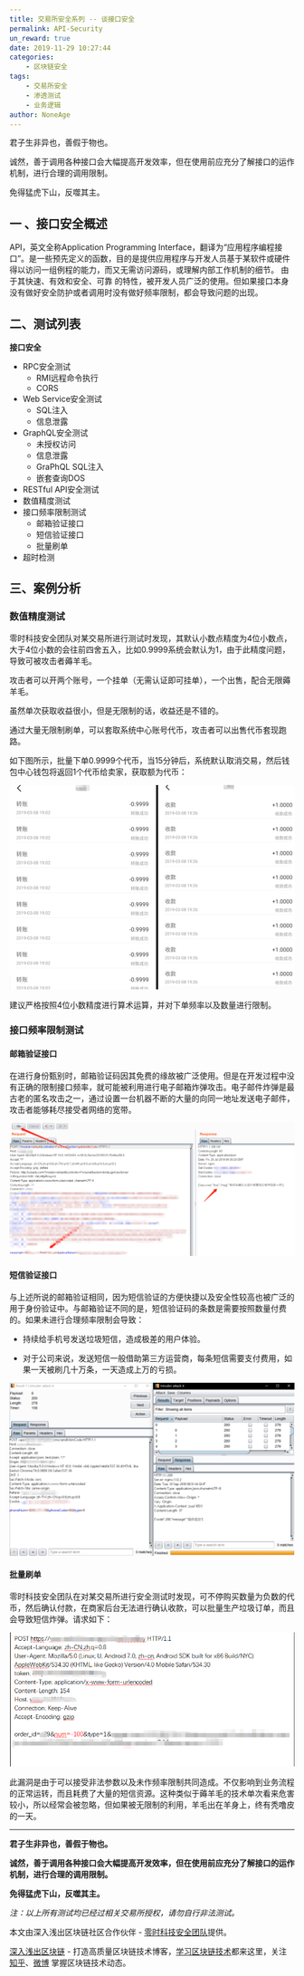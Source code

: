 ```yaml
---
title: 交易所安全系列 -- 谈接口安全
permalink: API-Security
un_reward: true
date: 2019-11-29 10:27:44
categories:
    - 区块链安全
tags:
    - 交易所安全
    - 渗透测试
    - 业务逻辑
author: NoneAge
---
```


君子生非异也，善假于物也。

诚然，善于调用各种接口会大幅提高开发效率，但在使用前应充分了解接口的运作机制，进行合理的调用限制。

免得猛虎下山，反噬其主。

<!-----more----->

## 一 、接口安全概述

API，英文全称Application Programming Interface，翻译为“应用程序编程接口”。是一些预先定义的函数，目的是提供应用程序与开发人员基于某软件或硬件得以访问一组例程的能力，而又无需访问源码，或理解内部工作机制的细节。 由于其快速、有效和安全、可靠 的特性，被开发人员广泛的使用。但如果接口本身没有做好安全防护或者调用时没有做好频率限制，都会导致问题的出现。



## 二、测试列表

**接口安全**

- RPC安全测试
  - RMI远程命令执行
  - CORS
- Web Service安全测试
  - SQL注入
  - 信息泄露
- GraphQL安全测试
  - 未授权访问
  - 信息泄露
  - GraPhQL SQL注入
  - 嵌套查询DOS
- RESTful API安全测试
- 数值精度测试
- 接口频率限制测试
  - 邮箱验证接口
  - 短信验证接口
  - 批量刷单
- 超时检测



## 三、案例分析

### 数值精度测试

零时科技安全团队对某交易所进行测试时发现，其默认小数点精度为4位小数点，大于4位小数的会往前四舍五入，比如0.9999系统会默认为1，由于此精度问题，导致可被攻击者薅羊毛。

攻击者可以开两个账号，一个挂单（无需认证即可挂单），一个出售，配合无限薅羊毛。

虽然单次获取收益很小，但是无限制的话，收益还是不错的。

通过大量无限制刷单，可以套取系统中心账号代币，攻击者可以出售代币套现跑路。

如下图所示，批量下单0.9999个代币，当15分钟后，系统默认取消交易，然后钱包中心钱包将返回1个代币给卖家，获取额为代币：

![精度刷取代币](./assets/jingdu.png)

建议严格按照4位小数精度进行算术运算，并对下单频率以及数量进行限制。



### 接口频率限制测试

#### 邮箱验证接口

在进行身份甄别时，邮箱验证码因其免费的缘故被广泛使用。但是在开发过程中没有正确的限制接口频率，就可能被利用进行电子邮箱炸弹攻击。电子邮件炸弹是最古老的匿名攻击之一，通过设置一台机器不断的大量的向同一地址发送电子邮件，攻击者能够耗尽接受者网络的宽带。 

![Email Bomb](./assets/email.png)



#### 短信验证接口

与上述所说的邮箱验证相同，因为短信验证的方便快捷以及安全性较高也被广泛的用于身份验证中。与邮箱验证不同的是，短信验证码的条数是需要按照数量付费的。如果未进行合理频率限制会导致：

- 持续给手机号发送垃圾短信，造成极差的用户体验。

- 对于公司来说，发送短信一般借助第三方运营商，每条短信需要支付费用，如果一天被刷几十万条，一天造成上万的亏损。

![SMS Bomb](./assets/sms.png)



#### 批量刷单

零时科技安全团队在对某交易所进行安全测试时发现，可不停购买数量为负数的代币，然后确认付款，在商家后台无法进行确认收款，可以批量生产垃圾订单，而且会导致短信炸弹。请求如下：

![批量刷单](./assets/shuadan.png)

此漏洞是由于可以接受非法参数以及未作频率限制共同造成。不仅影响到业务流程的正常运转，而且耗费了大量的短信资源。这种类似于薅羊毛的技术单次看来危害较小，所以经常会被忽略，但如果被无限制的利用，羊毛出在羊身上，终有秃噜皮的一天。

---

**君子生非异也，善假于物也。**

**诚然，善于调用各种接口会大幅提高开发效率，但在使用前应充分了解接口的运作机制，进行合理的调用限制。**

**免得猛虎下山，反噬其主。**




*注：以上所有测试均已经过相关交易所授权，请勿自行非法测试。*

本文由深入浅出区块链社区合作伙伴 - [零时科技安全团队](https://noneage.com/)提供。


[深入浅出区块链](https://learnblockchain.cn/) - 打造高质量区块链技术博客，[学习区块链技术](https://learnblockchain.cn/2018/01/11/guide/)都来这里，关注[知乎](https://www.zhihu.com/people/xiong-li-bing/activities)、[微博](https://weibo.com/517623789) 掌握区块链技术动态。